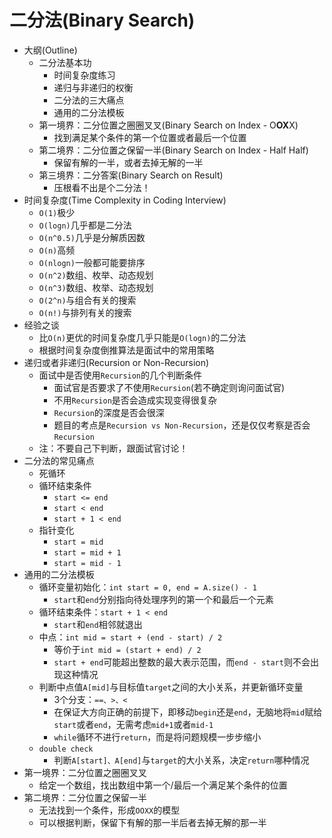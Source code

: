 # 二分法(Binary Search)
* 大纲(Outline)
  * 二分法基本功
    * 时间复杂度练习
    * 递归与非递归的权衡
    * 二分法的三大痛点
    * 通用的二分法模板
  * 第一境界：二分位置之圈圈叉叉(Binary Search on Index - O**OX**X)
    * 找到满足某个条件的第一个位置或者最后一个位置
  * 第二境界：二分位置之保留一半(Binary Search on Index - Half Half)
    * 保留有解的一半，或者去掉无解的一半
  * 第三境界：二分答案(Binary Search on Result)
    * 压根看不出是个二分法！
* 时间复杂度(Time Complexity in Coding Interview)
  * `O(1)`极少
  * `O(logn)`几乎都是二分法
  * `O(n^0.5)`几乎是分解质因数
  * `O(n)`高频
  * `O(nlogn)`一般都可能要排序
  * `O(n^2)`数组、枚举、动态规划
  * `O(n^3)`数组、枚举、动态规划
  * `O(2^n)`与组合有关的搜索
  * `O(n!)`与排列有关的搜索
* 经验之谈
  * 比`O(n)`更优的时间复杂度几乎只能是`O(logn)`的二分法
  * 根据时间复杂度倒推算法是面试中的常用策略
* 递归或者非递归(Recursion or Non-Recursion)
  * 面试中是否使用`Recursion`的几个判断条件
    * 面试官是否要求了不使用`Recursion`(若不确定则询问面试官)
    * 不用`Recursion`是否会造成实现变得很复杂
    * `Recursion`的深度是否会很深
    * 题目的考点是`Recursion vs Non-Recursion`，还是仅仅考察是否会`Recursion`
  * 注：不要自己下判断，跟面试官讨论！
* 二分法的常见痛点
  * 死循环
  * 循环结束条件
    * `start <= end`
    * `start < end`
    * `start + 1 < end`
  * 指针变化
    * `start = mid`
    * `start = mid + 1`
    * `start = mid - 1`
* 通用的二分法模板
  * 循环变量初始化：`int start = 0, end = A.size() - 1`
    * `start`和`end`分别指向待处理序列的第一个和最后一个元素
  * 循环结束条件：`start + 1 < end`
    * `start`和`end`相邻就退出
  * 中点：`int mid = start + (end - start) / 2`
    * 等价于`int mid = (start + end) / 2`
    * `start + end`可能超出整数的最大表示范围，而`end - start`则不会出现这种情况
  * 判断中点值`A[mid]`与目标值`target`之间的大小关系，并更新循环变量
    * 3个分支：`==、>、<`
    * 在保证大方向正确的前提下，即移动`begin`还是`end`，无脑地将`mid`赋给`start`或者`end`，无需考虑`mid+1`或者`mid-1`
    * `while`循环不进行`return`，而是将问题规模一步步缩小
  * `double check`
    * 判断`A[start]、A[end]`与`target`的大小关系，决定`return`哪种情况
* 第一境界：二分位置之圈圈叉叉
  * 给定一个数组，找出数组中第一个/最后一个满足某个条件的位置
* 第二境界：二分位置之保留一半
  * 无法找到一个条件，形成`OOXX`的模型
  * 可以根据判断，保留下有解的那一半后者去掉无解的那一半
